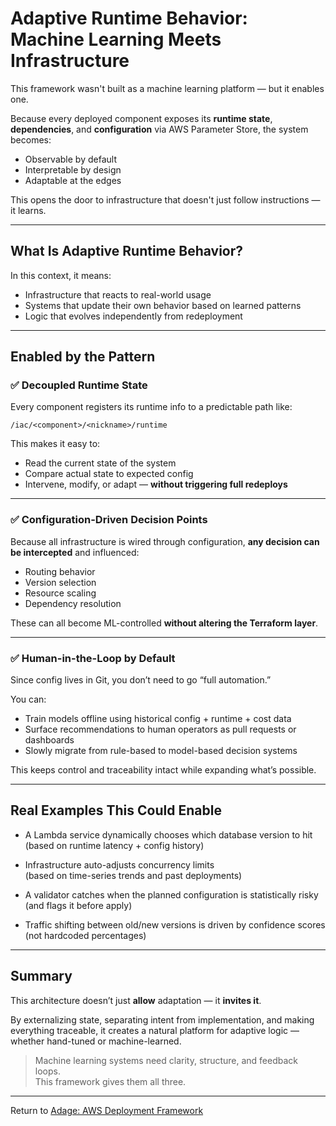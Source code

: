 # Adaptive Runtime Behavior: Machine Learning Meets Infrastructure

This framework wasn't built as a machine learning platform — but it enables one.

Because every deployed component exposes its **runtime state**, **dependencies**, and **configuration** via AWS Parameter Store, the system becomes:

- Observable by default  
- Interpretable by design  
- Adaptable at the edges  

This opens the door to infrastructure that doesn't just follow instructions — it learns.

---

## What Is Adaptive Runtime Behavior?

In this context, it means:

- Infrastructure that reacts to real-world usage
- Systems that update their own behavior based on learned patterns
- Logic that evolves independently from redeployment

---

## Enabled by the Pattern

### ✅ Decoupled Runtime State

Every component registers its runtime info to a predictable path like:

```
/iac/<component>/<nickname>/runtime
```

This makes it easy to:

- Read the current state of the system
- Compare actual state to expected config
- Intervene, modify, or adapt — **without triggering full redeploys**

---

### ✅ Configuration-Driven Decision Points

Because all infrastructure is wired through configuration, **any decision can be intercepted** and influenced:

- Routing behavior
- Version selection
- Resource scaling
- Dependency resolution

These can all become ML-controlled **without altering the Terraform layer**.

---

### ✅ Human-in-the-Loop by Default

Since config lives in Git, you don’t need to go “full automation.”

You can:

- Train models offline using historical config + runtime + cost data
- Surface recommendations to human operators as pull requests or dashboards
- Slowly migrate from rule-based to model-based decision systems

This keeps control and traceability intact while expanding what’s possible.

---

## Real Examples This Could Enable

- A Lambda service dynamically chooses which database version to hit  
  (based on runtime latency + config history)

- Infrastructure auto-adjusts concurrency limits  
  (based on time-series trends and past deployments)

- A validator catches when the planned configuration is statistically risky  
  (and flags it before apply)

- Traffic shifting between old/new versions is driven by confidence scores  
  (not hardcoded percentages)

---

## Summary

This architecture doesn’t just **allow** adaptation — it **invites it**.

By externalizing state, separating intent from implementation, and making everything traceable, it creates a natural platform for adaptive logic — whether hand-tuned or machine-learned.

> Machine learning systems need clarity, structure, and feedback loops.  
> This framework gives them all three.

---

Return to [Adage: AWS Deployment Framework](../README.md)
